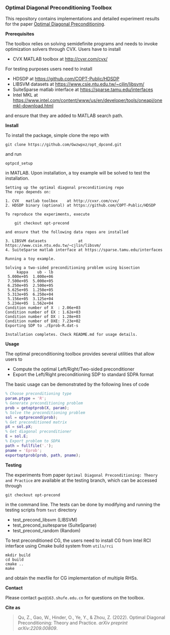 ### Optimal Diagonal Preconditioning Toolbox

This repository contains implementations and detailed experiment results for the paper [Optimal Diagonal Preconditioning](https://arxiv.org/abs/2209.00809).

**Prerequisites**

The toolbox relies on solving semidefinite programs and needs to invoke optimization solvers through CVX. Users have to install

- CVX  MATLAB toolbox  at http://cvxr.com/cvx/

For testing purposes users need to install

- HDSDP at https://github.com/COPT-Public/HDSDP
- LIBSVM datasets at https://www.csie.ntu.edu.tw/~cjlin/libsvm/
- SuiteSparse matlab interface at https://sparse.tamu.edu/interfaces
- Intel MKL at https://www.intel.com/content/www/us/en/developer/tools/oneapi/onemkl-download.html

and ensure that they are added to MATLAB search path.

**Install**

To install the package, simple clone the repo with

```
git clone https://github.com/Gwzwpxz/opt_dpcond.git
```

and run 

```
optpcd_setup
```

in MATLAB. Upon installation, a toy example will be solved to test the installation.

```
Setting up the optimal diagonal preconditioning repo 
The repo depends on:  

1. CVX   matlab toolbox    at http://cvxr.com/cvx/
2. HDSDP binary (optional) at https://github.com/COPT-Public/HDSDP 

To reproduce the experiments, execute 

    git checkout opt-precond 

and ensure that the following data repos are installed 

3. LIBSVM datasets              at https://www.csie.ntu.edu.tw/~cjlin/libsvm/
4. SuiteSparse matlab interface at https://sparse.tamu.edu/interfaces

Running a toy example.

Solving a two-sided preconditioning problem using bisection 
     kappa    ub - lb 
 5.000e+05  1.000e+06 
 7.500e+05  5.000e+05 
 6.250e+05  2.500e+05 
 5.625e+05  1.250e+05 
 5.313e+05  6.250e+04 
 5.156e+05  3.125e+04 
 5.234e+05  1.562e+04 
Condition number of X  : 2.06e+03 
Condition number of EX : 1.62e+03 
Condition number of DX : 1.28e+03 
Condition number of DXE: 7.23e+02 
Exporting SDP to ./Eprob-R.dat-s 

Installation completes. Check README.md for usage details. 
```

**Usage**

The optimal preconditioning toolbox provides several utilities that allow users to 

- Compute the optimal Left/Right/Two-sided preconditioner
- Export the Left/Right preconditioning SDP to standard SDPA format

The basic usage  can be demonstrated by the following lines of code

```matlab
% Choose preconditioning type
param.ptype = 'R'; 
% Generate preconditioning problem
prob = getoptprob(X, param); 
% Solve the preconditioning problem
sol = optprecond(prob); 
% Get preconditioned matrix
pX = sol.pX;
% Get diagonal preconditioner
E = sol.E; 
% Export problem to SDPA
path = fullfile('.');
pname = 'Eprob';
exportoptprob(prob, path, pname);
```

**Testing**

The experiments from paper `Optimal Diagonal Preconditioning: Theory and Practice` are available at the testing branch, which can be accessed through

```
git checkout opt-precond 
```

in the command line. The tests can be done by modifying and running the testing scripts from `test` directory

- test_precond_libsvm (LIBSVM)
- test_precond_suitesparse (SuiteSparse)
- test_precond_random (Random)

To test preconditioned CG, the users need to install CG from Intel RCI interface using Cmake build system from `utils/rci`

```
mkdir build
cd build
cmake ..
make
```

and obtain the mexfile for CG implementation of multiple RHSs.

**Contact**

Please contact `gwz@163.shufe.edu.cn` for questions on the toolbox.

**Cite as**

> Qu, Z., Gao, W., Hinder, O., Ye, Y., & Zhou, Z. (2022). Optimal Diagonal Preconditioning: Theory and Practice. *arXiv preprint arXiv:2209.00809*.
